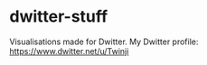 # dwitter-stuff
Visualisations made for Dwitter. My Dwitter profile: https://www.dwitter.net/u/Twinji
